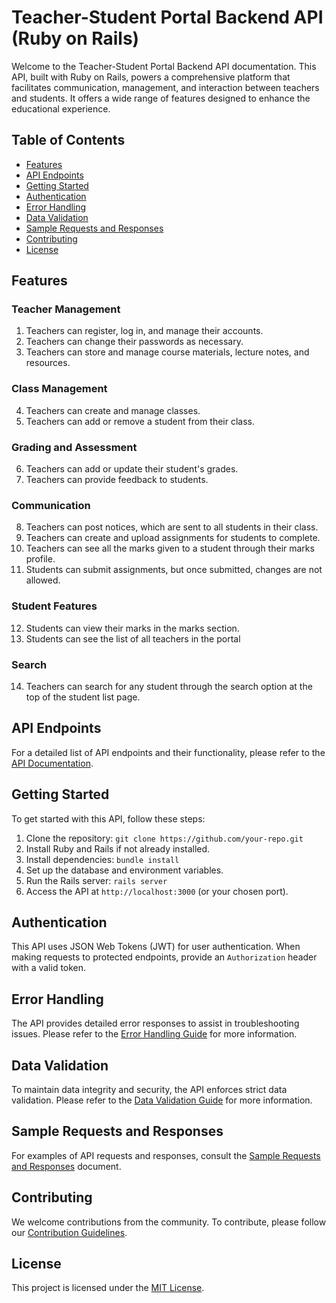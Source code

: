 # Teacher-Student Portal Backend API (Ruby on Rails)

Welcome to the Teacher-Student Portal Backend API documentation. This API, built with Ruby on Rails, powers a comprehensive platform that facilitates communication, management, and interaction between teachers and students. It offers a wide range of features designed to enhance the educational experience.

## Table of Contents
- [Features](#features)
- [API Endpoints](#api-endpoints)
- [Getting Started](#getting-started)
- [Authentication](#authentication)
- [Error Handling](#error-handling)
- [Data Validation](#data-validation)
- [Sample Requests and Responses](#sample-requests-and-responses)
- [Contributing](#contributing)
- [License](#license)

## Features

### Teacher Management
1. Teachers can register, log in, and manage their accounts.
2. Teachers can change their passwords as necessary.
3. Teachers can store and manage course materials, lecture notes, and resources.

### Class Management
4. Teachers can create and manage classes.
5. Teachers can add or remove a student from their class.

### Grading and Assessment
6. Teachers can add or update their student's grades.
7. Teachers can provide feedback to students.

### Communication
8. Teachers can post notices, which are sent to all students in their class.
9. Teachers can create and upload assignments for students to complete.
10. Teachers can see all the marks given to a student through their marks profile.
11. Students can submit assignments, but once submitted, changes are not allowed.

### Student Features
12. Students can view their marks in the marks section.
13. Students can see the list of all teachers in the portal 

### Search

14. Teachers can search for any student through the search option at the top of the student list page.

## API Endpoints

For a detailed list of API endpoints and their functionality, please refer to the [API Documentation](api-documentation.md).

## Getting Started

To get started with this API, follow these steps:

1. Clone the repository: `git clone https://github.com/your-repo.git`
2. Install Ruby and Rails if not already installed.
3. Install dependencies: `bundle install`
4. Set up the database and environment variables.
5. Run the Rails server: `rails server`
6. Access the API at `http://localhost:3000` (or your chosen port).

## Authentication

This API uses JSON Web Tokens (JWT) for user authentication. When making requests to protected endpoints, provide an `Authorization` header with a valid token.

## Error Handling

The API provides detailed error responses to assist in troubleshooting issues. Please refer to the [Error Handling Guide](error-handling.md) for more information.

## Data Validation

To maintain data integrity and security, the API enforces strict data validation. Please refer to the [Data Validation Guide](data-validation.md) for more information.

## Sample Requests and Responses

For examples of API requests and responses, consult the [Sample Requests and Responses](sample-requests-responses.md) document.

## Contributing

We welcome contributions from the community. To contribute, please follow our [Contribution Guidelines](CONTRIBUTING.md).

## License

This project is licensed under the [MIT License](LICENSE).
